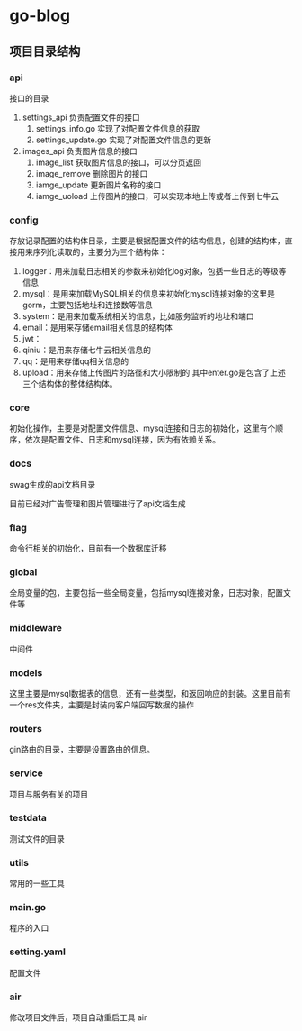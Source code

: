 # go-blog
## 项目目录结构
### api
    
接口的目录
1. settings_api 负责配置文件的接口
    1. settings_info.go 实现了对配置文件信息的获取
    2. settings_update.go 实现了对配置文件信息的更新
2. images_api 负责图片信息的接口
    1. image_list 获取图片信息的接口，可以分页返回
    2. image_remove 删除图片的接口
    3. iamge_update 更新图片名称的接口
    4. iamge_uoload 上传图片的接口，可以实现本地上传或者上传到七牛云
### config

存放记录配置的结构体目录，主要是根据配置文件的结构信息，创建的结构体，直接用来序列化读取的，主要分为三个结构体：
1. logger：用来加载日志相关的参数来初始化log对象，包括一些日志的等级等信息
2. mysql：是用来加载MySQL相关的信息来初始化mysql连接对象的这里是gorm，主要包括地址和连接数等信息
3. system：是用来加载系统相关的信息，比如服务监听的地址和端口
4. email：是用来存储email相关信息的结构体
5. jwt：
6. qiniu：是用来存储七牛云相关信息的
7. qq：是用来存储qq相关信息的
8. upload：用来存储上传图片的路径和大小限制的
其中enter.go是包含了上述三个结构体的整体结构体。
### core

初始化操作，主要是对配置文件信息、mysql连接和日志的初始化，这里有个顺序，依次是配置文件、日志和mysql连接，因为有依赖关系。
### docs

swag生成的api文档目录

目前已经对广告管理和图片管理进行了api文档生成
### flag

命令行相关的初始化，目前有一个数据库迁移
### global

全局变量的包，主要包括一些全局变量，包括mysql连接对象，日志对象，配置文件等
### middleware

中间件
### models

这里主要是mysql数据表的信息，还有一些类型，和返回响应的封装。这里目前有一个res文件夹，主要是封装向客户端回写数据的操作
### routers

gin路由的目录，主要是设置路由的信息。
### service

项目与服务有关的项目
### testdata

测试文件的目录
### utils
    
常用的一些工具
### main.go

程序的入口
### setting.yaml

配置文件

### air

修改项目文件后，项目自动重启工具 air